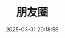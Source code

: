 ---
title: 朋友圈
date: 2025-03-31 20:18:56
comments: false
aside: false
top_img: false
type: "fcircle"
---